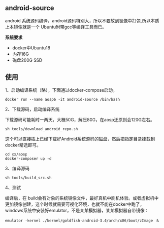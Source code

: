 ## android-source

android 系统源码编译，android源码特别大，所以不要放到镜像中打包,所以本质上本镜像就是一个 Ubuntu附带gcc等编译工具而已。

**系统要求**

* docker中Ubuntu18
* 内存16G
* 磁盘200G SSD

## 使用

1、启动编译系统（略），下面通过docker-compose启动。

```
docker run --name aosp6 -it android-source /bin/bash

```

2、下载源码，启动编译系统

下载源码可能耗时一两天，大概50G，解压80G，在aosp还原则会120G左右。

```
sh tools/download_android_repo.sh
```

这个可以直接插上已经下载好Android系统源码的磁盘，然后把指定目录挂载到docker精选即可。

```
cd xx/aosp
docker-composer up -d
```

3、编译源码

```
sh tools/build_src.sh

```

4、测试

编译后，在 build会有对象的系统镜像文件，最好真机中刷机体验。或者虚拟机中更加镜像创建，这个时候就需要可视化环境，也就不能在docker中跑了，windows系统中安装好emulator，不是某某模拟器，某某模拟器自带镜像：

```
emulator -kernel ./kernel/goldfish-android-3.4/arch/x86/boot/zImage　&
```

